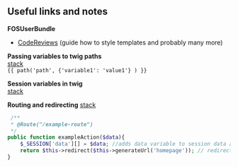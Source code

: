 ## Useful links and notes

**FOSUserBundle**

* [CodeReviews](https://codereviewvideos.com/course/getting-started-with-fosuserbundle/video/fosuserbundle-and-bootstrap-3-template-customisation) 
(guide how to style templates and probably many more)


**Passing variables to twig paths**<br/>
[stack](http://stackoverflow.com/questions/31215134/how-to-pass-variable-from-twig-path-to-the-same-controller)
<br/>`{{ path('path', {'variable1': 'value1'} ) }}`

**Session variables in twig**<br/>
[stack](http://stackoverflow.com/questions/8399389/accessing-session-from-twig-template)

**Routing and redirecting**
[stack](http://stackoverflow.com/questions/11552718/is-it-possible-to-reload-a-page-in-symfony2-with-the-get-parameters-intact)
```php
 /**
 * @Route("/example-route")
 */
public function exampleAction($data){
    $_SESSION['data'][] = $data; //adds data variable to session data array
    return $this->redirect($this->generateUrl('homepage')); // redirects back to homepage
}
```
